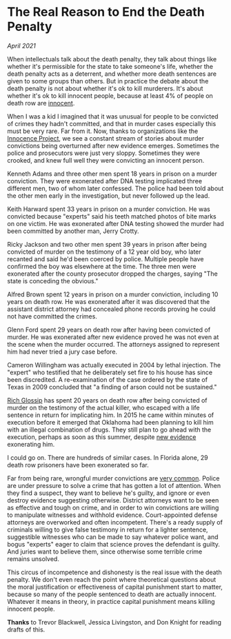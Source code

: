 # The Real Reason to End the Death Penalty

_April 2021_

When intellectuals talk about the death penalty, they talk about things like whether it's permissible for the state to take someone's life, whether the death penalty acts as a deterrent, and whether more death sentences are given to some groups than others. But in practice the debate about the death penalty is not about whether it's ok to kill murderers. It's about whether it's ok to kill innocent people, because at least 4% of people on death row are [innocent](https://www.pnas.org/content/111/20/7230).

When I was a kid I imagined that it was unusual for people to be convicted of crimes they hadn't committed, and that in murder cases especially this must be very rare. Far from it. Now, thanks to organizations like the [Innocence Project](https://innocenceproject.org/all-cases), we see a constant stream of stories about murder convictions being overturned after new evidence emerges. Sometimes the police and prosecutors were just very sloppy. Sometimes they were crooked, and knew full well they were convicting an innocent person.

Kenneth Adams and three other men spent 18 years in prison on a murder conviction. They were exonerated after DNA testing implicated three different men, two of whom later confessed. The police had been told about the other men early in the investigation, but never followed up the lead.

Keith Harward spent 33 years in prison on a murder conviction. He was convicted because "experts" said his teeth matched photos of bite marks on one victim. He was exonerated after DNA testing showed the murder had been committed by another man, Jerry Crotty.

Ricky Jackson and two other men spent 39 years in prison after being convicted of murder on the testimony of a 12 year old boy, who later recanted and said he'd been coerced by police. Multiple people have confirmed the boy was elsewhere at the time. The three men were exonerated after the county prosecutor dropped the charges, saying "The state is conceding the obvious."

Alfred Brown spent 12 years in prison on a murder conviction, including 10 years on death row. He was exonerated after it was discovered that the assistant district attorney had concealed phone records proving he could not have committed the crimes.

Glenn Ford spent 29 years on death row after having been convicted of murder. He was exonerated after new evidence proved he was not even at the scene when the murder occurred. The attorneys assigned to represent him had never tried a jury case before.

Cameron Willingham was actually executed in 2004 by lethal injection. The "expert" who testified that he deliberately set fire to his house has since been discredited. A re-examination of the case ordered by the state of Texas in 2009 concluded that "a finding of arson could not be sustained."

[Rich Glossip](https://saverichardglossip.com/facts) has spent 20 years on death row after being convicted of murder on the testimony of the actual killer, who escaped with a life sentence in return for implicating him. In 2015 he came within minutes of execution before it emerged that Oklahoma had been planning to kill him with an illegal combination of drugs. They still plan to go ahead with the execution, perhaps as soon as this summer, despite [new evidence](https://www.usnews.com/news/best-states/oklahoma/articles/2020-10-14/attorney-for-oklahoma-death-row-inmate-claims-new-evidence) exonerating him.

I could go on. There are hundreds of similar cases. In Florida alone, 29 death row prisoners have been exonerated so far.

Far from being rare, wrongful murder convictions are [very common](https://deathpenaltyinfo.org/policy-issues/innocence/description-of-innocence-cases). Police are under pressure to solve a crime that has gotten a lot of attention. When they find a suspect, they want to believe he's guilty, and ignore or even destroy evidence suggesting otherwise. District attorneys want to be seen as effective and tough on crime, and in order to win convictions are willing to manipulate witnesses and withhold evidence. Court-appointed defense attorneys are overworked and often incompetent. There's a ready supply of criminals willing to give false testimony in return for a lighter sentence, suggestible witnesses who can be made to say whatever police want, and bogus "experts" eager to claim that science proves the defendant is guilty. And juries want to believe them, since otherwise some terrible crime remains unsolved.

This circus of incompetence and dishonesty is the real issue with the death penalty. We don't even reach the point where theoretical questions about the moral justification or effectiveness of capital punishment start to matter, because so many of the people sentenced to death are actually innocent. Whatever it means in theory, in practice capital punishment means killing innocent people.

**Thanks** to Trevor Blackwell, Jessica Livingston, and Don Knight for reading drafts of this.